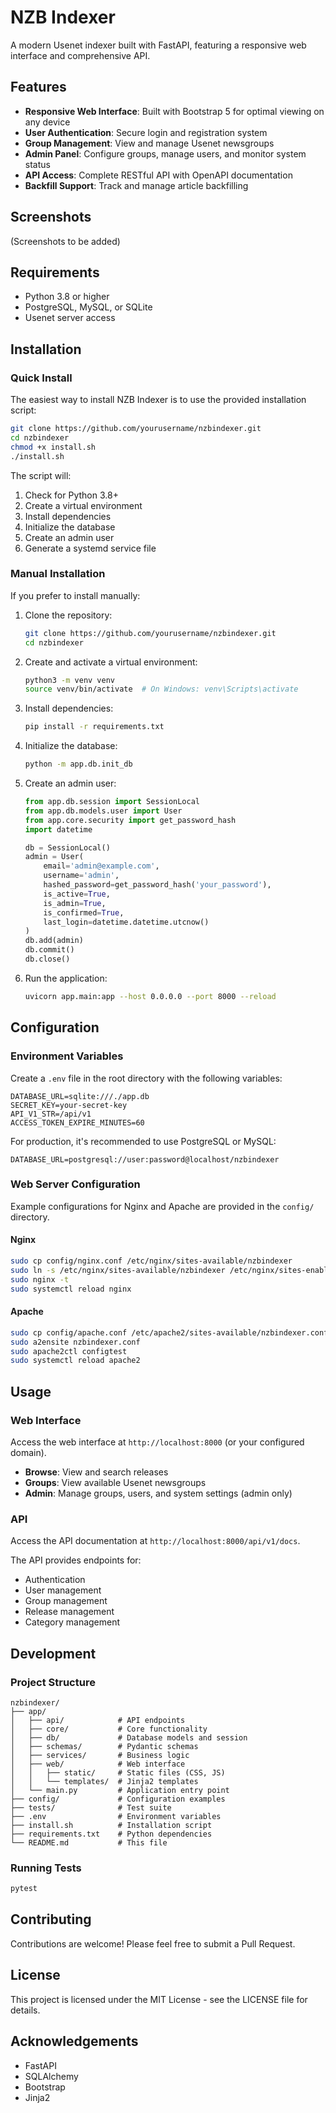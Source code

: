 # NZB Indexer

A modern Usenet indexer built with FastAPI, featuring a responsive web interface and comprehensive API.

## Features

- **Responsive Web Interface**: Built with Bootstrap 5 for optimal viewing on any device
- **User Authentication**: Secure login and registration system
- **Group Management**: View and manage Usenet newsgroups
- **Admin Panel**: Configure groups, manage users, and monitor system status
- **API Access**: Complete RESTful API with OpenAPI documentation
- **Backfill Support**: Track and manage article backfilling

## Screenshots

(Screenshots to be added)

## Requirements

- Python 3.8 or higher
- PostgreSQL, MySQL, or SQLite
- Usenet server access

## Installation

### Quick Install

The easiest way to install NZB Indexer is to use the provided installation script:

```bash
git clone https://github.com/yourusername/nzbindexer.git
cd nzbindexer
chmod +x install.sh
./install.sh
```

The script will:
1. Check for Python 3.8+
2. Create a virtual environment
3. Install dependencies
4. Initialize the database
5. Create an admin user
6. Generate a systemd service file

### Manual Installation

If you prefer to install manually:

1. Clone the repository:
   ```bash
   git clone https://github.com/yourusername/nzbindexer.git
   cd nzbindexer
   ```

2. Create and activate a virtual environment:
   ```bash
   python3 -m venv venv
   source venv/bin/activate  # On Windows: venv\Scripts\activate
   ```

3. Install dependencies:
   ```bash
   pip install -r requirements.txt
   ```

4. Initialize the database:
   ```bash
   python -m app.db.init_db
   ```

5. Create an admin user:
   ```python
   from app.db.session import SessionLocal
   from app.db.models.user import User
   from app.core.security import get_password_hash
   import datetime

   db = SessionLocal()
   admin = User(
       email='admin@example.com',
       username='admin',
       hashed_password=get_password_hash('your_password'),
       is_active=True,
       is_admin=True,
       is_confirmed=True,
       last_login=datetime.datetime.utcnow()
   )
   db.add(admin)
   db.commit()
   db.close()
   ```

6. Run the application:
   ```bash
   uvicorn app.main:app --host 0.0.0.0 --port 8000 --reload
   ```

## Configuration

### Environment Variables

Create a `.env` file in the root directory with the following variables:

```
DATABASE_URL=sqlite:///./app.db
SECRET_KEY=your-secret-key
API_V1_STR=/api/v1
ACCESS_TOKEN_EXPIRE_MINUTES=60
```

For production, it's recommended to use PostgreSQL or MySQL:

```
DATABASE_URL=postgresql://user:password@localhost/nzbindexer
```

### Web Server Configuration

Example configurations for Nginx and Apache are provided in the `config/` directory.

#### Nginx

```bash
sudo cp config/nginx.conf /etc/nginx/sites-available/nzbindexer
sudo ln -s /etc/nginx/sites-available/nzbindexer /etc/nginx/sites-enabled/
sudo nginx -t
sudo systemctl reload nginx
```

#### Apache

```bash
sudo cp config/apache.conf /etc/apache2/sites-available/nzbindexer.conf
sudo a2ensite nzbindexer.conf
sudo apache2ctl configtest
sudo systemctl reload apache2
```

## Usage

### Web Interface

Access the web interface at `http://localhost:8000` (or your configured domain).

- **Browse**: View and search releases
- **Groups**: View available Usenet newsgroups
- **Admin**: Manage groups, users, and system settings (admin only)

### API

Access the API documentation at `http://localhost:8000/api/v1/docs`.

The API provides endpoints for:
- Authentication
- User management
- Group management
- Release management
- Category management

## Development

### Project Structure

```
nzbindexer/
├── app/
│   ├── api/            # API endpoints
│   ├── core/           # Core functionality
│   ├── db/             # Database models and session
│   ├── schemas/        # Pydantic schemas
│   ├── services/       # Business logic
│   ├── web/            # Web interface
│   │   ├── static/     # Static files (CSS, JS)
│   │   └── templates/  # Jinja2 templates
│   └── main.py         # Application entry point
├── config/             # Configuration examples
├── tests/              # Test suite
├── .env                # Environment variables
├── install.sh          # Installation script
├── requirements.txt    # Python dependencies
└── README.md           # This file
```

### Running Tests

```bash
pytest
```

## Contributing

Contributions are welcome! Please feel free to submit a Pull Request.

## License

This project is licensed under the MIT License - see the LICENSE file for details.

## Acknowledgements

- FastAPI
- SQLAlchemy
- Bootstrap
- Jinja2
